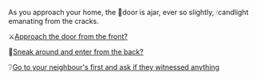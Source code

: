 As you approach your home, the 🚪door is ajar, ever so slightly, 🕯candlight emanating from the cracks.

⚔️[Approach the door from the front?](3.md)

🏰[Sneak around and enter from the back?](../begin-journey.md)

❔[Go to your neighbour's first and ask if they witnessed anything](3-1.md)
